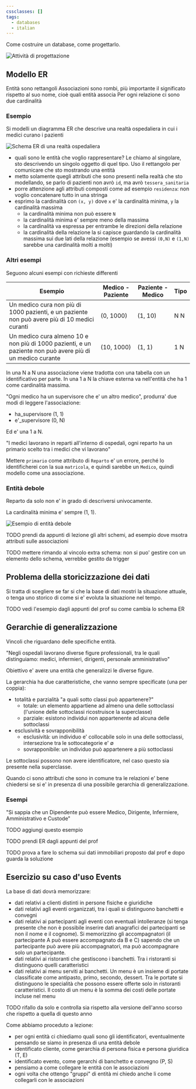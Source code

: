 ```yaml
---
cssclasses: []
tags:
  - databases
  - italian
---
```


Come costruire un database, come progettarlo.

![Attività di progettazione](Pasted%20image%2020250420190513.png)

## Modello ER

Entità sono rettangoli
Associazioni sono rombi, più importante il significato rispetto al suo nome, cioè quali entità associa
Per ogni relazione ci sono due cardinalità
### Esempio

Si modelli un diagramma ER che descrive una realtà ospedaliera in cui i medici curano i pazienti 

![Schema ER di una realtà ospedaliera](Pasted%20image%2020250416210616.png)

* quali sono le entità che voglio rappresentare? Le chiamo al singolare, sto descrivendo un singolo oggetto di quel tipo. Uso il rettangolo per comunicare che sto mostrando una entità
* metto solamente quegli attributi che sono presenti nella realtà che sto modellando, se parlo di pazienti non avrò `id`, ma avrò `tessera_sanitaria`
* porre attenzione agli attributi composti come ad esempio `residenza`: non voglio concatenare tutto in una stringa
* esprimo la cardinalità con `(x, y)` dove `x` e' la cardinalità minima, `y` la cardinalità massima
	* la cardinalità minima non può essere `N`
	* la cardinalità minima e' sempre meno della massima
	* la cardinalità va espressa per entrambe le direzioni della relazione
	* la cardinalità della relazione la si capisce guardando la cardinalità massima sui due lati della relazione (esempio se avessi `(0,N)` e `(1,N)` sarebbe una cardinalità molti a molti)

### Altri esempi

Seguono alcuni esempi con richieste differenti

| Esempio                                                                                                   | Medico - Paziente | Paziente - Medico | Tipo |
| --------------------------------------------------------------------------------------------------------- | ----------------- | ----------------- | ---- |
| Un medico cura non più di 1000 pazienti, e un paziente non può avere più di 10 medici curanti             | (0, 1000)         | (1, 10)           | N N  |
| Un medico cura almeno 10 e non più di 1000 pazienti, e un paziente non può avere più di un medico curante | (10, 1000)        | (1, 1)            | 1 N  |

In una N a N una associazione viene tradotta con una tabella con un identificativo per parte.
In una 1 a N la chiave esterna va nell'entità che ha 1 come cardinalità massima.

"Ogni medico ha un supervisore che e' un altro medico", produrra' due modi di leggere l'associazione:

* ha\_supervisore (1, 1)
* e'\_supervisore (0, N)

Ed e' una 1 a N.

"I medici lavorano in reparti all'interno di ospedali, ogni reparto ha un primario scelto tra i medici che vi lavorano"

Mettere `primario` come attributo di `Reparto` e' un errore, perché lo identificherei con la sua `matricola`, e quindi sarebbe un `Medico`, quindi modello come una associazione.

### Entità debole

Reparto da solo non e' in grado di descriversi univocamente.

La cardinalità minima e' sempre (1, 1).

![Esempio di entità debole](Pasted%20image%2020250422145718.png)


TODO prendi da appunti di lezione gli altri schemi, ad esempio dove msotra attributi sulle associazioni

TODO mettere rimando al vincolo extra schema: non si puo' gestire con un elemento dello schema, verrebbe gestito da trigger

## Problema della storicizzazione dei dati

Si tratta di scegliere se far si che la base di dati mostri la situazione attuale, o tenga uno storico di come si e' evoluta la situazione nel tempo.

TODO vedi l'esempio dagli appunti del prof su come cambia lo schema ER

## Gerarchie di generalizzazione

Vincoli che riguardano delle specifiche entità.

"Negli ospedali lavorano diverse figure professionali, tra le quali distinguiamo: medici, infermieri, dirigenti, personale amministrativo"

Obiettivo e' avere una entità che generalizzi le diverse figure.

La gerarchia ha due caratteristiche, che vanno sempre specificate (una per coppia):

* totalità e parzialità "a quali sotto classi può appartenere?"
	* totale: un elemento appartiene ad almeno una delle sottoclassi (l'unione delle sottoclassi ricostruisce la superclasse)
	* parziale: esistono individui non appartenente ad alcuna delle sottoclassi
* esclusività e sovrapponibilità
	* esclusività: un individuo e' collocabile solo in una delle sottoclassi, intersezione tra le sottocategorie e' $\emptyset$
	* sovrapponibile: un individuo può appartenere a più sottoclassi

Le sottoclassi possono non avere identificatore, nel caso questo sia presente nella superclasse.

Quando ci sono attributi che sono in comune tra le relazioni e' bene chiedersi se si e' in presenza di una possibile gerarchia di generalizzazione.
### Esempi

"Si sappia che un Dipendente può essere Medico, Dirigente, Infermiere, Amministrativo e Custode"

TODO aggiungi questo esempio

TODO prendi ER dagli appunti del prof

TODO prova a fare lo schema sui dati immobiliari proposto dal prof e dopo guarda la soluzione

## Esercizio su caso d'uso Events

La base di dati dovrà memorizzare:

- dati relativi a clienti distinti in persone fisiche e giuridiche 
- dati relativi agli eventi organizzati, tra i quali si distinguono banchetti e convegni 
- dati relativi ai partecipanti agli eventi con eventuali intolleranze (si tenga presente che non è possibile inserire dati anagrafici dei partecipanti se non il nome e il cognome). Si memorizzino gli accompagnatori (il partecipante A può essere accompagnato da B e C) sapendo che un partecipante può avere più accompagnatori, ma può accompagnare solo un partecipante. 
- dati relativi ai ristoranti che gestiscono i banchetti. Tra i ristoranti si distinguono quelli caratteristici 
- dati relativi ai menu serviti ai banchetti. Un menu è un insieme di portate classificate come antipasto, primo, secondo, dessert. Tra le portate si distinguono le specialità che possono essere offerte solo in ristoranti caratteristici. Il costo di un menu è la somma dei costi delle portate incluse nel menu

TODO rifallo da solo e controlla sia rispetto alla versione dell'anno scorso che rispetto a quella di questo anno

Come abbiamo proceduto a lezione:

* per ogni entità ci chiediamo quali sono gli identificatori, eventualmente pensando se siamo in presenza di una entità debole
* identificato cliente, come gerarchia di persona fisica e persona giuridica (T, E)
* identificato evento, come gerarchi di banchetto e convegno (P, S)
* pensiamo a come collegare le entità con le associazioni
* ogni volta che ottengo "gruppi" di entità mi chiedo anche li come collegarli con le associazioni
